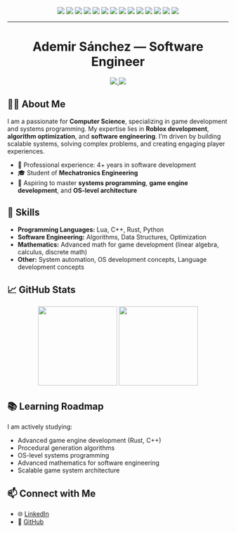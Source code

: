 <p align="center">
  <img src="https://img.shields.io/badge/Lua-2C2D72?style=flat&logo=lua&logoColor=white">
  <img src="https://img.shields.io/badge/TypeScript-3178C6?logo=typescript&logoColor=fff">
  <img src="https://img.shields.io/badge/C%2B%2B-00599C?style=flat&logo=c%2B%2B&logoColor=white">
  <img src="https://img.shields.io/badge/Rust-000000?style=flat&logo=rust&logoColor=white">
  <img src="https://img.shields.io/badge/Java-%23ED8B00.svg?logo=openjdk&logoColor=white">
  <img src="https://custom-icon-badges.demolab.com/badge/Visual%20Studio%20Code-0078d7.svg?logo=vsc&logoColor=white" />
  <img src="https://img.shields.io/badge/-Git-05122A?style=flat&logo=git" />
  <img src="https://img.shields.io/badge/Firebase-039BE5?logo=Firebase&logoColor=white" />
  <img src="https://img.shields.io/badge/Prisma-2D3748?logo=prisma&logoColor=white" />
  <img src="https://img.shields.io/badge/Docusaurus-3ECC5F?logo=docusaurus&logoColor=fff" />
  <img src="https://img.shields.io/badge/Kubernetes-326CE5?logo=kubernetes&logoColor=fff" />
  <img src="https://img.shields.io/badge/Node.js-6DA55F?logo=node.js&logoColor=white" />
  <img src="https://img.shields.io/badge/React-%2320232a.svg?logo=react&logoColor=%2361DAFB" />
  <img src="https://img.shields.io/badge/Tailwind%20CSS-%2338B2AC.svg?logo=tailwind-css&logoColor=white" />
</p>

---

<h1 align="center">Ademir Sánchez — Software Engineer</h1>

<p align="center">
  <a href="https://www.linkedin.com/in/barajasademir">
    <img src="https://custom-icon-badges.demolab.com/badge/LinkedIn-0A66C2?logo=linkedin-white&logoColor=fff" />
  </a>
    
  <a href="https://github.com/barajasademir">
    <img src="https://img.shields.io/badge/GitHub-181717?style=flat&logo=github&logoColor=white" />
  </a>
</p>

## 👨‍💻 About Me
I am a passionate for **Computer Science**, specializing in game development and systems programming. My expertise lies in **Roblox development**, **algorithm optimization**, and **software engineering**. I’m driven by building scalable systems, solving complex problems, and creating engaging player experiences.

- 💼 Professional experience: 4+ years in software development  
- 🎓 Student of **Mechatronics Engineering**  
- 🎯 Aspiring to master **systems programming**, **game engine development**, and **OS-level architecture**

## 🚀 Skills
- **Programming Languages:** Lua, C++, Rust, Python  
- **Software Engineering:** Algorithms, Data Structures, Optimization
- **Mathematics:** Advanced math for game development (linear algebra, calculus, discrete math)  
- **Other:** System automation, OS development concepts, Language development concepts

## 📈 GitHub Stats
<div align="center">
  <img height="180em" src="https://github-readme-stats.vercel.app/api?username=siriuslatte&show_icons=true&theme=dark&include_all_commits=true&count_private=true&hide_border=true"/>
  <img height="180em" src="https://github-readme-stats.vercel.app/api/top-langs/?username=siriuslatte&layout=compact&langs_count=8&theme=dark&hide_border=true"/>
</div>

## 📚 Learning Roadmap
I am actively studying:
- Advanced game engine development (Rust, C++)  
- Procedural generation algorithms  
- OS-level systems programming  
- Advanced mathematics for software engineering  
- Scalable game system architecture

## 📫 Connect with Me
- 🌐 [LinkedIn](https://www.linkedin.com/in/barajasademir)  
- 🐙 [GitHub](https://github.com/barajasademir)  
